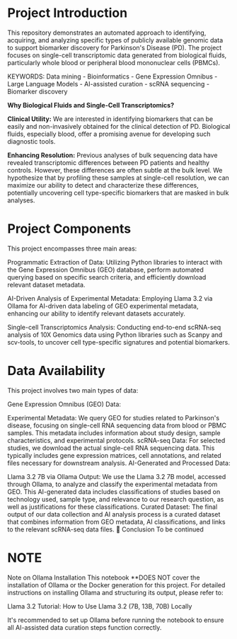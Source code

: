 # Project Introduction

This repository demonstrates an automated approach to identifying, acquiring, and analyzing specific types of publicly available genomic data to support biomarker discovery for Parkinson's Disease (PD). The project focuses on single-cell transcriptomic data generated from biological fluids, particularly whole blood or peripheral blood mononuclear cells (PBMCs).

KEYWORDS: Data mining - Bioinformatics - Gene Expression Omnibus - Large Language Models - AI-assisted curation - scRNA sequencing - Biomarker discovery

**Why Biological Fluids and Single-Cell Transcriptomics?**

**Clinical Utility:** We are interested in identifying biomarkers that can be easily and non-invasively obtained for the clinical detection of PD. Biological fluids, especially blood, offer a promising avenue for developing such diagnostic tools.

**Enhancing Resolution:** Previous analyses of bulk sequencing data have revealed transcriptomic differences between PD patients and healthy controls. However, these differences are often subtle at the bulk level. We hypothesize that by profiling these samples at single-cell resolution, we can maximize our ability to detect and characterize these differences, potentially uncovering cell type-specific biomarkers that are masked in bulk analyses.

# Project Components
This project encompasses three main areas:

Programmatic Extraction of Data: Utilizing Python libraries to interact with the Gene Expression Omnibus (GEO) database, perform automated querying based on specific search criteria, and efficiently download relevant dataset metadata.

AI-Driven Analysis of Experimental Metadata: Employing Llama 3.2 via Ollama for AI-driven data labeling of GEO experimental metadata, enhancing our ability to identify relevant datasets accurately.

Single-cell Transcriptomics Analysis: Conducting end-to-end scRNA-seq analysis of 10X Genomics data using Python libraries such as Scanpy and scv-tools, to uncover cell type-specific signatures and potential biomarkers.

# Data Availability
This project involves two main types of data:

Gene Expression Omnibus (GEO) Data:

Experimental Metadata: We query GEO for studies related to Parkinson's disease, focusing on single-cell RNA sequencing data from blood or PBMC samples. This metadata includes information about study design, sample characteristics, and experimental protocols.
scRNA-seq Data: For selected studies, we download the actual single-cell RNA sequencing data. This typically includes gene expression matrices, cell annotations, and related files necessary for downstream analysis.
AI-Generated and Processed Data:

Llama 3.2 7B via Ollama Output: We use the Llama 3.2 7B model, accessed through Ollama, to analyze and classify the experimental metadata from GEO. This AI-generated data includes classifications of studies based on technology used, sample type, and relevance to our research question, as well as justifications for these classifications.
Curated Dataset: The final output of our data collection and AI analysis process is a curated dataset that combines information from GEO metadata, AI classifications, and links to the relevant scRNA-seq data files.
🧫 Conclusion
To be continued

# NOTE
Note on Ollama Installation
This notebook **DOES NOT cover the installation of Ollama or the Docker generation for this project. For detailed instructions on installing Ollama and structuring its output, please refer to:

Llama 3.2 Tutorial: How to Use Llama 3.2 (7B, 13B, 70B) Locally

It's recommended to set up Ollama before running the notebook to ensure all AI-assisted data curation steps function correctly.
